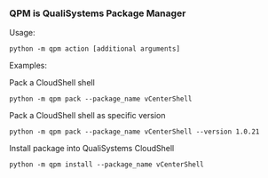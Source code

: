 ### QPM is QualiSystems Package Manager

Usage: 
```
python -m qpm action [additional arguments]
```

Examples: 

Pack a CloudShell shell 
```
python -m qpm pack --package_name vCenterShell
```

Pack a CloudShell shell as specific version
```
python -m qpm pack --package_name vCenterShell --version 1.0.21
```


Install package into QualiSystems CloudShell 
```
python -m qpm install --package_name vCenterShell
```


